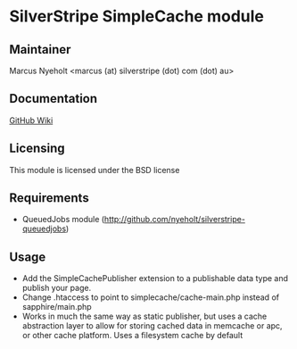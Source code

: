 # SilverStripe SimpleCache module

## Maintainer

Marcus Nyeholt
<marcus (at) silverstripe (dot) com (dot) au>

## Documentation

[GitHub Wiki](http://wiki.github.com/nyeholt/silverstripe-simplecache)

## Licensing

This module is licensed under the BSD license

## Requirements

* QueuedJobs module (http://github.com/nyeholt/silverstripe-queuedjobs)

## Usage

* Add the SimpleCachePublisher extension to a publishable data type and publish
  your page. 
* Change .htaccess to point to simplecache/cache-main.php instead of 
  sapphire/main.php
* Works in much the same way as static publisher, but uses a cache abstraction
  layer to allow for storing cached data in memcache or apc, or other cache
  platform. Uses a filesystem cache by default


